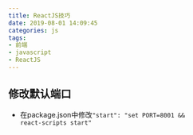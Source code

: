 ```yaml
---
title: ReactJS技巧
date: 2019-08-01 14:09:45
categories: js
tags:
- 前端
- javascript
- ReactJS
---
```


## 修改默认端口
* 在package.json中修改<code>"start": "set PORT=8001 && react-scripts start"</code>
